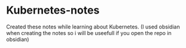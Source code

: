 # Kubernetes-notes

Created these notes while learning about Kubernetes. 
(I used obsidian when creating the notes so i will be useefull if you open the repo in obsidian)
